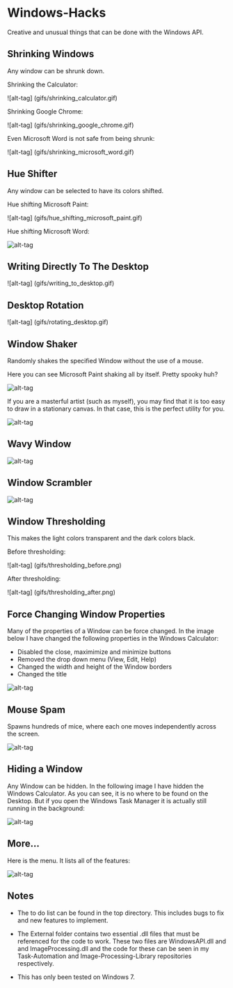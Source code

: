 # Windows-Hacks
Creative and unusual things that can be done with the Windows API.

## Shrinking Windows
Any window can be shrunk down.

Shrinking the Calculator:

![alt-tag] (gifs/shrinking_calculator.gif)

Shrinking Google Chrome:

![alt-tag] (gifs/shrinking_google_chrome.gif)

Even Microsoft Word is not safe from being shrunk:

![alt-tag] (gifs/shrinking_microsoft_word.gif)

## Hue Shifter

Any window can be selected to have its colors shifted. 

Hue shifting Microsoft Paint:

![alt-tag] (gifs/hue_shifting_microsoft_paint.gif)

Hue shifting Microsoft Word:

![alt-tag](gifs/hue_shifting_word.gif)

## Writing Directly To The Desktop

![alt-tag] (gifs/writing_to_desktop.gif)

## Desktop Rotation

![alt-tag] (gifs/rotating_desktop.gif)

## Window Shaker

Randomly shakes the specified Window without the use of a mouse.

Here you can see Microsoft Paint shaking all by itself. Pretty spooky huh?

![alt-tag](gifs/shaking_microsoft_paint.gif)

If you are a masterful artist (such as myself), you may find that it is too easy to draw in a stationary canvas. In that case, this is the perfect utility for you.

![alt-tag](gifs/drawing_in_a_shaky_microsoft_paint.gif)

## Wavy Window

![alt-tag](gifs/wave_scream.gif)

## Window Scrambler

![alt-tag](gifs/scrambling_a_window.gif)

## Window Thresholding

This makes the light colors transparent and the dark colors black.

Before thresholding:

![alt-tag] (gifs/thresholding_before.png)

After thresholding:

![alt-tag] (gifs/thresholding_after.png)

## Force Changing Window Properties

Many of the properties of a Window can be force changed. In the image below I have changed the following properties in the Windows Calculator:
 - Disabled the close, maximimize and minimize buttons
 - Removed the drop down menu (View, Edit, Help)
 - Changed the width and height of the Window borders
 - Changed the title
 
![alt-tag](gifs/calculator_changed.png)
 
## Mouse Spam

Spawns hundreds of mice, where each one moves independently across the screen.

![alt-tag](gifs/mouse_spam.png)

## Hiding a Window

Any Window can be hidden. In the following image I have hidden the Windows Calculator. As you can see, it is no where to be found on the Desktop. But if you open the Windows Task Manager it is actually still running in the background:

![alt-tag](gifs/hidden_window.png)

## More...

Here is the menu. It lists all of the features:

![alt-tag](gifs/menu.png)

## Notes

 - The to do list can be found in the top directory. This includes bugs to fix and new features to implement.

 - The External folder contains two essential .dll files that must be referenced for the code to work. These two files are WindowsAPI.dll and and ImageProcessing.dll and the code for these can be seen in my Task-Automation and Image-Processing-Library repositories respectively. 

 - This has only been tested on Windows 7.
